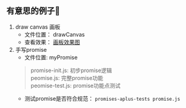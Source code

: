 <!--
 * @Author: liujian
 * @Date: 2020-11-14 11:19:09
 * @Description: file content
 * @LastEditors: liujian
 * @LastEditTime: 2021-02-20 09:24:49
-->
## 有意思的例子🌰

1. draw canvas 画板  
    - 文件位置： drawCanvas  
    - 查看效果： [画板效果图](http://47.115.188.249/canvas)
2. 手写promise
    - 文件位置: myPromise
    > promise-init.js: 初步promise逻辑  
        peomise.js: 完整promise功能  
        peomise-test.js: promise功能点测试
    - 测试promise是否符合规范： `promises-aplus-tests promise.js`
